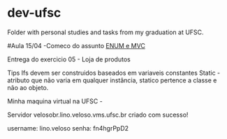 # dev-ufsc
Folder with personal studies and tasks from my graduation at UFSC.

#Aula 15/04 
-Comeco do assunto [ENUM e MVC](https://github.com/Clacoder93/dev-ufsc/tree/master/ExemploEnum)

Entrega do exercicio 05 - Loja de produtos

Tips
Ifs devem ser construidos baseados em variaveis constantes
Static - atributo que não varia em qualquer instância, statico pertence a classe e não ao objeto.


Minha maquina virtual na UFSC - 

Servidor velosobr.lino.veloso.vms.ufsc.br criado com sucesso!

username: lino.veloso
senha: fn4hgrPpD2

